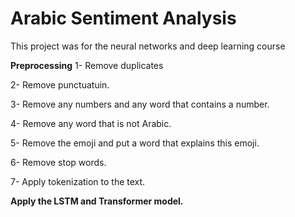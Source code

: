 # Arabic Sentiment Analysis 

This project was for the neural networks and deep learning course 

**Preprocessing**
1- Remove duplicates

2- Remove punctuatuin.

3- Remove any numbers and any word that contains a number.

4- Remove any word that is not Arabic.

5- Remove the emoji and put a word that explains this emoji.

6- Remove stop words.

7- Apply tokenization to the text.

**Apply the LSTM and Transformer model.**
